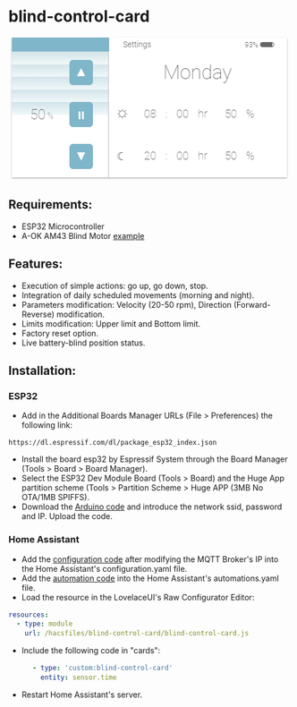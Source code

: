 # blind-control-card
<p align="center">
  <img src="https://github.com/juagarh5/blind-control-card/blob/master/examples/Interface.png?raw=true">
</p>

## Requirements:
* ESP32 Microcontroller
* A-OK AM43 Blind Motor [example](https://es.aliexpress.com/i/33044164435.html)
## Features:
* Execution of simple actions: go up, go down, stop.
* Integration of daily scheduled movements (morning and night).
* Parameters modification: Velocity (20-50 rpm), Direction (Forward-Reverse) modification.
* Limits modification: Upper limit and Bottom limit.
* Factory reset option.
* Live battery-blind position status.

## Installation:

### ESP32
* Add in the Additional Boards Manager URLs (File > Preferences) the following link:
```
https://dl.espressif.com/dl/package_esp32_index.json
```
* Install the board esp32 by Espressif System through the Board Manager (Tools > Board > Board Manager).
* Select the ESP32 Dev Module Board (Tools > Board) and the Huge App partition scheme (Tools > Partition Scheme > Huge APP (3MB No OTA/1MB SPIFFS).
* Download the [Arduino code](https://github.com/juagarh5/blind-control-card/blob/master/MQTT_BLE_Controller.ino) and introduce the network ssid, password and IP. Upload the code.

### Home Assistant
* Add the [configuration code](https://github.com/juagarh5/blind-control-card/blob/master/configuration_blind-control-card.yaml) after modifying the MQTT Broker's IP into the Home Assistant's configuration.yaml file.
* Add the [automation code](https://github.com/juagarh5/blind-control-card/blob/master/automations_blind-control-card.yaml) into the Home Assistant's automations.yaml file.
* Load the resource in the LovelaceUI's Raw Configurator Editor:
```yaml
resources:
  - type: module
    url: /hacsfiles/blind-control-card/blind-control-card.js
```
* Include the following code in "cards":
```yaml
      - type: 'custom:blind-control-card'
        entity: sensor.time
```
* Restart Home Assistant's server.
